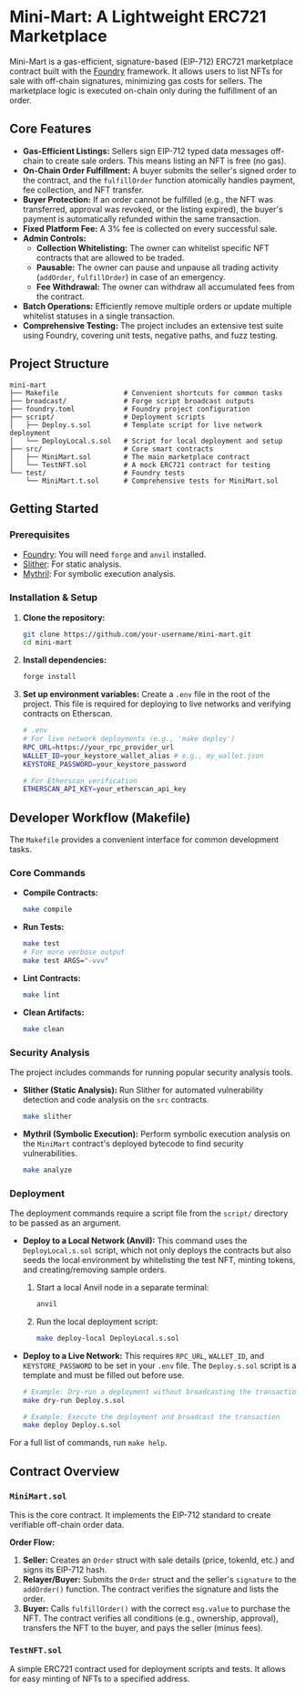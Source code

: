 # Mini-Mart: A Lightweight ERC721 Marketplace

Mini-Mart is a gas-efficient, signature-based (EIP-712) ERC721 marketplace contract built with the [Foundry](https://github.com/foundry-rs/foundry) framework. It allows users to list NFTs for sale with off-chain signatures, minimizing gas costs for sellers. The marketplace logic is executed on-chain only during the fulfillment of an order.

## Core Features

*   **Gas-Efficient Listings:** Sellers sign EIP-712 typed data messages off-chain to create sale orders. This means listing an NFT is free (no gas).
*   **On-Chain Order Fulfillment:** A buyer submits the seller's signed order to the contract, and the `fulfillOrder` function atomically handles payment, fee collection, and NFT transfer.
*   **Buyer Protection:** If an order cannot be fulfilled (e.g., the NFT was transferred, approval was revoked, or the listing expired), the buyer's payment is automatically refunded within the same transaction.
*   **Fixed Platform Fee:** A 3% fee is collected on every successful sale.
*   **Admin Controls:**
    *   **Collection Whitelisting:** The owner can whitelist specific NFT contracts that are allowed to be traded.
    *   **Pausable:** The owner can pause and unpause all trading activity (`addOrder`, `fulfillOrder`) in case of an emergency.
    *   **Fee Withdrawal:** The owner can withdraw all accumulated fees from the contract.
*   **Batch Operations:** Efficiently remove multiple orders or update multiple whitelist statuses in a single transaction.
*   **Comprehensive Testing:** The project includes an extensive test suite using Foundry, covering unit tests, negative paths, and fuzz testing.

## Project Structure

```
mini-mart
├── Makefile                # Convenient shortcuts for common tasks
├── broadcast/              # Forge script broadcast outputs
├── foundry.toml            # Foundry project configuration
├── script/                 # Deployment scripts
│   ├── Deploy.s.sol        # Template script for live network deployment
│   └── DeployLocal.s.sol   # Script for local deployment and setup
├── src/                    # Core smart contracts
│   ├── MiniMart.sol        # The main marketplace contract
│   └── TestNFT.sol         # A mock ERC721 contract for testing
└── test/                   # Foundry tests
    └── MiniMart.t.sol      # Comprehensive tests for MiniMart.sol
```

## Getting Started

### Prerequisites

*   [Foundry](https://book.getfoundry.sh/getting-started/installation): You will need `forge` and `anvil` installed.
*   [Slither](https://github.com/crytic/slither): For static analysis.
*   [Mythril](https://github.com/Consensys/mythril): For symbolic execution analysis.

### Installation & Setup

1.  **Clone the repository:**
    ```bash
    git clone https://github.com/your-username/mini-mart.git
    cd mini-mart
    ```

2.  **Install dependencies:**
    ```bash
    forge install
    ```

3.  **Set up environment variables:**
    Create a `.env` file in the root of the project. This file is required for deploying to live networks and verifying contracts on Etherscan.

    ```sh
    # .env
    # For live network deployments (e.g., 'make deploy')
    RPC_URL=https://your_rpc_provider_url
    WALLET_ID=your_keystore_wallet_alias # e.g., my_wallet.json
    KEYSTORE_PASSWORD=your_keystore_password

    # For Etherscan verification
    ETHERSCAN_API_KEY=your_etherscan_api_key
    ```

## Developer Workflow (Makefile)

The `Makefile` provides a convenient interface for common development tasks.

### Core Commands

*   **Compile Contracts:**
    ```bash
    make compile
    ```

*   **Run Tests:**
    ```bash
    make test
    # For more verbose output
    make test ARGS="-vvv"
    ```

*   **Lint Contracts:**
    ```bash
    make lint
    ```

*   **Clean Artifacts:**
    ```bash
    make clean
    ```

### Security Analysis

The project includes commands for running popular security analysis tools.

*   **Slither (Static Analysis):**
    Run Slither for automated vulnerability detection and code analysis on the `src` contracts.
    ```bash
    make slither
    ```

*   **Mythril (Symbolic Execution):**
    Perform symbolic execution analysis on the `MiniMart` contract's deployed bytecode to find security vulnerabilities.
    ```bash
    make analyze
    ```

### Deployment

The deployment commands require a script file from the `script/` directory to be passed as an argument.

*   **Deploy to a Local Network (Anvil):**
    This command uses the `DeployLocal.s.sol` script, which not only deploys the contracts but also seeds the local environment by whitelisting the test NFT, minting tokens, and creating/removing sample orders.

    1.  Start a local Anvil node in a separate terminal:
        ```bash
        anvil
        ```
    2.  Run the local deployment script:
        ```bash
        make deploy-local DeployLocal.s.sol
        ```

*   **Deploy to a Live Network:**
    This requires `RPC_URL`, `WALLET_ID`, and `KEYSTORE_PASSWORD` to be set in your `.env` file. The `Deploy.s.sol` script is a template and must be filled out before use.

    ```bash
    # Example: Dry-run a deployment without broadcasting the transaction
    make dry-run Deploy.s.sol

    # Example: Execute the deployment and broadcast the transaction
    make deploy Deploy.s.sol
    ```

For a full list of commands, run `make help`.

## Contract Overview

### `MiniMart.sol`

This is the core contract. It implements the EIP-712 standard to create verifiable off-chain order data.

**Order Flow:**
1.  **Seller:** Creates an `Order` struct with sale details (price, tokenId, etc.) and signs its EIP-712 hash.
2.  **Relayer/Buyer:** Submits the `Order` struct and the seller's `signature` to the `addOrder()` function. The contract verifies the signature and lists the order.
3.  **Buyer:** Calls `fulfillOrder()` with the correct `msg.value` to purchase the NFT. The contract verifies all conditions (e.g., ownership, approval), transfers the NFT to the buyer, and pays the seller (minus fees).

### `TestNFT.sol`

A simple ERC721 contract used for deployment scripts and tests. It allows for easy minting of NFTs to a specified address.
